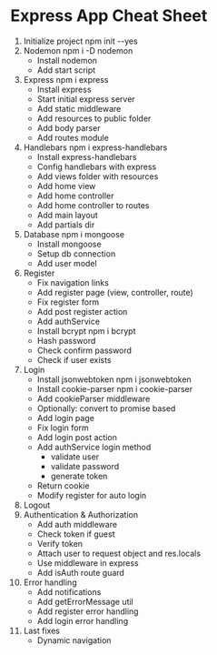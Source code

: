 # Express App Cheat Sheet

1. Initialize project npm init --yes
2. Nodemon npm i -D nodemon
    * Install nodemon
    * Add start script
3. Express npm i express
    * Install express
    * Start initial express server
    * Add static middleware
    * Add resources to public folder
    * Add body parser
    * Add routes module
4. Handlebars npm i express-handlebars
    * Install express-handlebars
    * Config handlebars with express
    * Add views folder with resources
    * Add home view
    * Add home controller
    * Add home controller to routes
    * Add main layout
    * Add partials dir
5. Database npm i mongoose
    * Install  mongoose
    * Setup db connection
    * Add user model
6. Register
    * Fix navigation links
    * Add register page (view, controller, route)
    * Fix register form
    * Add post register action
    * Add authService
    * Install bcrypt npm i bcrypt
    * Hash password
    * Check confirm password
    * Check if user exists
7. Login
    * Install jsonwebtoken npm i jsonwebtoken
    * Install cookie-parser npm i cookie-parser
    * Add cookieParser middleware
    * Optionally: convert to promise based 
    * Add login page
    * Fix login form
    * Add login post action
    * Add authService login method
        * validate user
        * validate password
        * generate token
    * Return cookie
    * Modify register for auto login
8. Logout
9. Authentication & Authorization
    * Add auth middleware
    * Check token if guest
    * Verify token
    * Attach user to request object and res.locals
    * Use middleware in express
    * Add isAuth route guard
10. Error handling
    * Add notifications
    * Add getErrorMessage util
    * Add register error handling
    * Add login error handling
11. Last fixes
    * Dynamic navigation
